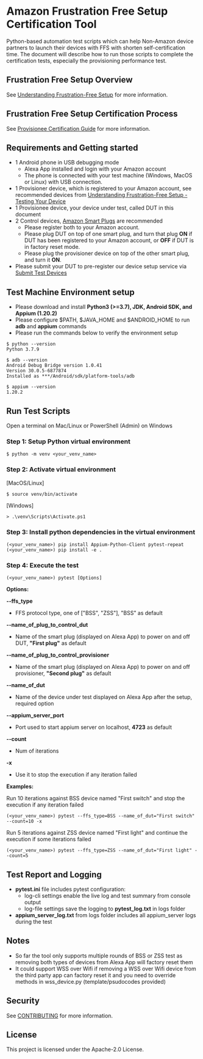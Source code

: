 # Amazon Frustration Free Setup Certification Tool

Python-based automation test scripts which can help Non-Amazon device partners to launch their devices with FFS with shorten self-certification time. The document will describe how to run those scripts to complete the certification tests, especially the provisioning performance test.

## Frustration Free Setup Overview
See [Understanding Frustration-Free Setup](https://developer.amazon.com/docs/frustration-free-setup/understanding-ffs.html) for more information.

## Frustration Free Setup Certification Process
See [Provisionee Certification Guide](https://developer.amazon.com/docs/frustration-free-setup/provisionee-certification.html) for more information.

## Requirements and Getting started

* 1 Android phone in USB debugging mode
    * Alexa App installed and login with your Amazon account
    * The phone is connected with your test machine (Windows, MacOS or Linux) with USB connection.
* 1 Provisioner device, which is registered to your Amazon account, see recommended devices from [Understanding Frustration-Free Setup - Testing Your Device](https://developer.amazon.com/docs/frustration-free-setup/understanding-ffs.html#testing-your-device)
* 1 Provisionee device, your device under test, called DUT in this document
* 2 Control devices, [Amazon Smart Plugs](https://www.amazon.com/dp/B089DR29T6) are recommended
    * Please register both to your Amazon account.
    * Please plug DUT on top of one smart plug, and turn that plug **ON** if DUT has been registered to your Amazon account, or **OFF** if DUT is in factory reset mode.
    * Please plug the provisioner device on top of the other smart plug, and turn it **ON**.
* Please submit your DUT to pre-register our device setup service via [Submit Test Devices](https://developer.amazon.com/frustration-free-setup/console/manage/submit-test-devices)


## Test Machine Environment setup

* Please download and install **Python3 (>=3.7), JDK, Android SDK, and Appium (1.20.2)** 
* Please configure $PATH, $JAVA_HOME and $ANDROID_HOME to run **adb** and **appium** commands
* Please run the commands below to verify the environment setup
```
$ python --version
Python 3.7.9
```
```
$ adb --version
Android Debug Bridge version 1.0.41
Version 30.0.5-6877874
Installed as ***/Android/sdk/platform-tools/adb
```
```
$ appium --version
1.20.2
```

## Run Test Scripts
Open a terminal on Mac/Linux or PowerShell (Admin) on Windows
### Step 1: Setup Python virtual environment
```
$ python -m venv <your_venv_name>
```
### Step 2: Activate virtual environment

[MacOS/Linux]
```
$ source venv/bin/activate
```

[Windows]
```
> .\venv\Scripts\Activate.ps1
```

### Step 3: Install python dependencies in the virtual environment

```
(<your_venv_name>) pip install Appium-Python-Client pytest-repeat
(<your_venv_name>) pip install -e .
```

### Step 4: Execute the test
```
(<your_venv_name>) pytest [Options]
```

**Options:**

**--ffs_type**
* FFS protocol type, one of ["BSS", "ZSS"], "BSS" as default

**--name_of_plug_to_control_dut**
* Name of the smart plug (displayed on Alexa App) to power on and off DUT, **"First plug"** as default</br>

**--name_of_plug_to_control_provisioner**
* Name of the smart plug (displayed on Alexa App) to power on and off provisioner, **"Second plug"** as default</br>

**--name_of_dut**
* Name of the device under test displayed on Alexa App after the setup, required option

**--appium_server_port**
* Port used to start appium server on localhost, **4723** as default

**--count**
* Num of iterations

**-x**
* Use it to stop the execution if any iteration failed

**Examples:**

Run 10 iterations against BSS device named "First switch" and stop the execution if any iteration failed
```
(<your_venv_name>) pytest --ffs_type=BSS --name_of_dut="First switch" --count=10 -x
```
Run 5 iterations against ZSS device named "First light" and continue the execution if some iterations failed
```
(<your_venv_name>) pytest --ffs_type=ZSS --name_of_dut="First light" --count=5
```
## Test Report and Logging
* **pytest.ini** file includes pytest configuration:
    * log-cli settings enable the live log and test summary from console output 
    * log-file settings save the logging to **pytest_log.txt** in logs folder
* **appium_server_log.txt** from logs folder includes all appium_server logs during the test

## Notes
* So far the tool only supports multiple rounds of BSS or ZSS test as removing both types of devices from Alexa App will factory reset them
* It could support WSS over Wifi if removing a WSS over Wifi device from the third party app can factory reset it and you need to override methods in wss_device.py (template/psudocodes provided)

## Security

See [CONTRIBUTING](CONTRIBUTING.md#security-issue-notifications) for more information.

## License

This project is licensed under the Apache-2.0 License.

